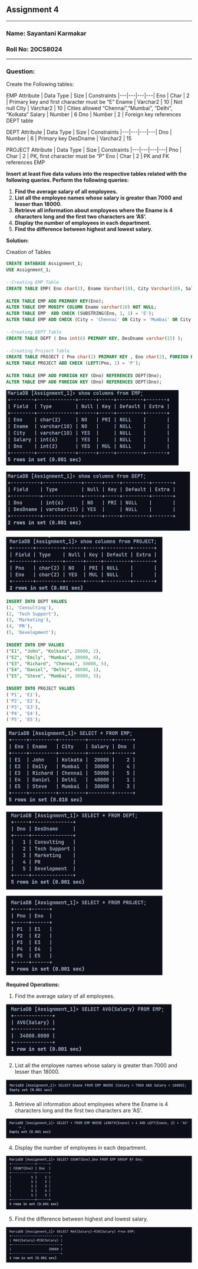 ## Assignment 4

---

### **Name:** Sayantani Karmakar

### **Roll No:** 20CS8024

---

### **Question:**

Create the Following tables:

EMP
Attribute | Data Type | Size | Constraints
|---|---|---|---|
Eno | Char | 2 | Primary key and first character must be “E”
Ename | Varchar2 | 10 | Not null
City | Varchar2 | 10 | Cities allowed “Chennai”,“Mumbai”, “Delhi”, “Kolkata”
Salary | Number | 6
Dno | Number | 2 | Foreign key references DEPT table

DEPT
Attribute | Data Type | Size | Constraints
|---|---|---|---|
Dno | Number | 6 | Primary key
DesDname | Varchar2 | 15

PROJECT
Attribute | Data Type | Size | Constraints
|---|---|---|---|
Pno | Char | 2 | PK, first character must be “P”
Eno | Char | 2 | PK and FK references EMP

**Insert at least five data values into the respective tables related with the following queries. Perform the following queries:**

1. **Find the average salary of all employees.**
2. **List all the employee names whose salary is greater than 7000 and lesser than 18000.**
3. **Retrieve all information about employees where the Ename is 4 characters long and the first two characters are ‘AS’.**
4. **Display the number of employees in each department.**
5. **Find the difference between highest and lowest salary.**

**Solution:**

Creation of Tables

```sql
CREATE DATABASE Assignment_1;
USE Assignment_1;

--Creating EMP Table
CREATE TABLE EMP( Eno char(2), Ename Varchar(10), City Varchar(10), Salary int(6), Dno int(2));

ALTER TABLE EMP ADD PRIMARY KEY(Eno);
ALTER TABLE EMP MODIFY COLUMN Ename varchar(10) NOT NULL;
ALTER TABLE EMP  ADD CHECK (SUBSTRING(Eno, 1, 1) = 'E');
ALTER TABLE EMP ADD CHECK (City = 'Chennai' OR City = 'Mumbai' OR City = 'Delhi' OR City = 'Kolkata');

--Creating DEPT Table
CREATE TABLE DEPT ( Dno int(6) PRIMARY KEY, DesDname varchar(15) );

--Creating Project Table
CREATE TABLE PROJECT ( Pno char(2) PRIMARY KEY , Eno char(2), FOREIGN KEY(Eno) REFERENCES EMP(Eno) );
ALTER TABLE PROJECT ADD CHECK (LEFT(Pno, 1) = 'P');

ALTER TABLE EMP ADD FOREIGN KEY (Dno) REFERENCES DEPT(Dno);
ALTER TABLE EMP ADD FOREIGN KEY (Dno) REFERENCES DEPT(Dno);
```

![](emp.png)

![](dept.png)

![](proj.png)

```sql
INSERT INTO DEPT VALUES
(1, 'Consulting'),
(2, 'Tech Support'),
(3, 'Marketing'),
(4, 'PR'),
(5, 'Development');

INSERT INTO EMP VALUES
("E1", "John", "Kolkata", 20000, 2),
("E2", "Emily", "Mumbai", 30000, 4),
("E3", "Richard", "Chennai", 50000, 5),
("E4", "Daniel", "Delhi", 40000, 1),
("E5", "Steve", "Mumbai", 30000, 3);

INSERT INTO PROJECT VALUES
('P1', 'E1'),
('P2', 'E2'),
('P3', 'E3'),
('P4', 'E4'),
('P5', 'E5');
```

![](empt.png)

![](deptt.png)

![](projt.png)

**Required Operations:**

1. Find the average salary of all employees.

![](a.png)

2. List all the employee names whose salary is greater than 7000 and lesser than 18000.

![](b.png)

3. Retrieve all information about employees where the Ename is 4 characters long and the first two characters are ‘AS’.

![](c.png)

4. Display the number of employees in each department.

![](d.png)

5. Find the difference between highest and lowest salary.

![](e.png)
